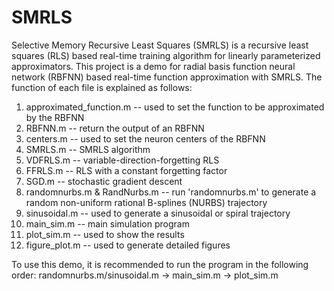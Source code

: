 # SMRLS
Selective Memory Recursive Least Squares (SMRLS) is a recursive least squares (RLS) based real-time training algorithm for linearly parameterized approximators. This project is a demo for radial basis function neural network (RBFNN) based real-time function approximation with SMRLS. The function of each file is explained as follows: 
1. approximated_function.m -- used to set the function to be approximated by the RBFNN
2. RBFNN.m -- return the output of an RBFNN
3. centers.m -- used to set the neuron centers of the RBFNN
4. SMRLS.m -- SMRLS algorithm
5. VDFRLS.m -- variable-direction-forgetting RLS
6. FFRLS.m -- RLS with a constant forgetting factor
7. SGD.m -- stochastic gradient descent 
8. randomnurbs.m & RandNurbs.m -- run 'randomnurbs.m' to generate a random non-uniform rational B-splines (NURBS) trajectory
9. sinusoidal.m -- used to generate a sinusoidal or spiral trajectory
10. main_sim.m -- main simulation program
11. plot_sim.m -- used to show the results
12. figure_plot.m -- used to generate detailed figures

To use this demo, it is recommended to run the program in the following order: 
randomnurbs.m/sinusoidal.m → main_sim.m → plot_sim.m
